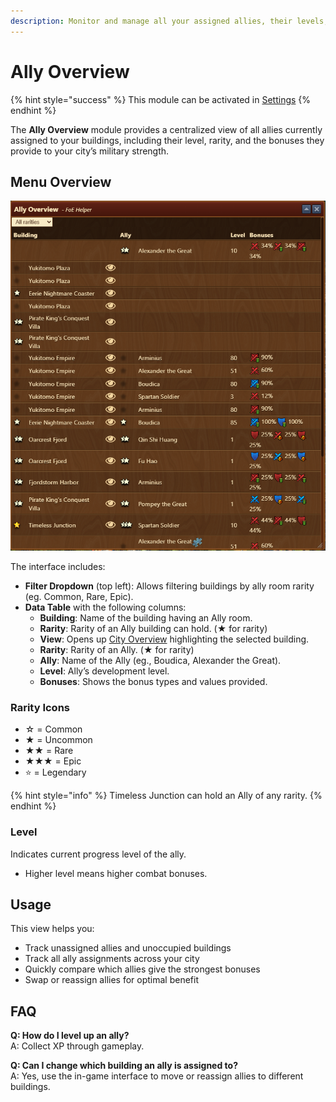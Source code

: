 ```yaml
---
description: Monitor and manage all your assigned allies, their levels, and combat bonuses.
---
```


# Ally Overview

{% hint style="success" %}
This module can be activated in [Settings](../settings/README.md#pop-ups-tab)
{% endhint %}

The **Ally Overview** module provides a centralized view of all allies currently assigned to your buildings, including their level, rarity, and the bonuses they provide to your city’s military strength.

## Menu Overview

![Menu Overview](./.images/menu-overview.png)

The interface includes:

- **Filter Dropdown** (top left): Allows filtering buildings by ally room rarity (eg. Common, Rare, Epic).
- **Data Table** with the following columns:
  - **Building**: Name of the building having an Ally room.
  - **Rarity**: Rarity of an Ally building can hold. (★ for rarity)
  - **View**: Opens up [City Overview](../town/README.md#town-overview) highlighting the selected building.
  - **Rarity**: Rarity of an Ally. (★ for rarity)
  - **Ally**: Name of the Ally (eg., Boudica, Alexander the Great).
  - **Level**: Ally’s development level.
  - **Bonuses**: Shows the bonus types and values provided.

### Rarity Icons

 - ☆ = Common
 - ★ = Uncommon
 - ★★ = Rare
 - ★★★ = Epic
 - ⭐ = Legendary

{% hint style="info" %}
Timeless Junction can hold an Ally of any rarity.
{% endhint %}

### Level
Indicates current progress level of the ally.
- Higher level means higher combat bonuses.

## Usage

This view helps you:
- Track unassigned allies and unoccupied buildings
- Track all ally assignments across your city
- Quickly compare which allies give the strongest bonuses
- Swap or reassign allies for optimal benefit

## FAQ

**Q: How do I level up an ally?**<br>
A: Collect XP through gameplay.

**Q: Can I change which building an ally is assigned to?**<br>
A: Yes, use the in-game interface to move or reassign allies to different buildings.